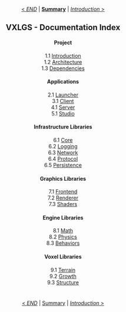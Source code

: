 <div align="center">

[< *END*](0.0.index.md) | [**Summary**](0.0.index.md) | [*Introduction* >](1.1.introduction.md)

## VXLGS - Documentation Index

#### Project

1.1 [Introduction](1.1.introduction.md)</br>
1.2 [Architecture](1.2.architecture.md)</br>
1.3 [Dependencies](1.3.dependencies.md)</br>

#### Applications

2.1 [Launcher](2.1.launcher.md)</br>
3.1 [Client](3.1.client.md)</br>
4.1 [Server](4.1.server.md)</br>
5.1 [Studio](5.1.studio.md)</br>

#### Infrastructure Libraries

6.1 [Core](6.1.core.md)</br>
6.2 [Logging](6.2.logging.md)</br>
6.3 [Network](6.3.network.md)</br>
6.4 [Protocol](6.4.protocol.md)</br>
6.5 [Persistence](6.5.persistence.md)</br>

#### Graphics Libraries

7.1 [Frontend](7.1.frontend.md)</br>
7.2 [Renderer](7.2.renderer.md)</br>
7.3 [Shaders](7.3.shaders.md)</br>

#### Engine Libraries

8.1 [Math](8.1.math.md)</br>
8.2 [Physics](8.2.physics.md)</br>
8.3 [Behaviors](8.3.behaviors.md)</br>

#### Voxel Libraries

9.1 [Terrain](9.1.terrain.md)</br>
9.2 [Growth](9.2.growth.md)</br>
9.3 [Structure](9.3.structure.md)</br>

#
[< *END*](0.0.index.md) | [Summary](0.0.index.md) | [*Introduction* >](1.1.introduction.md)
